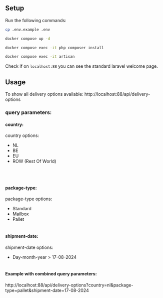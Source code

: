 ## Setup
Run the following commands:

```bash
cp .env.example .env
```

```bash
docker compose up -d
```

```bash
docker compose exec -it php composer install
```

```bash
docker compose exec -it artisan 
```
Check if on ```localhost:88``` you can see the standard laravel welcome page.

## Usage

To show all delivery options available:
http://localhost:88/api/delivery-options

### query parameters:<br/>
#### country:
country options:<br/>
- NL
- BE
- EU
- ROW (Rest Of World)
<br/>
<br/>

#### package-type:
package-type options:
- Standard
- Mailbox
- Pallet
  <br/>
  <br/>

#### shipment-date:
shipment-date options:
- Day-month-year > 17-08-2024
  <br/>
  <br/>

#### Example with combined query parameters:<br/>
http://localhost:88/api/delivery-options?country=nl&package-type=pallet&shipment-date=17-08-2024
